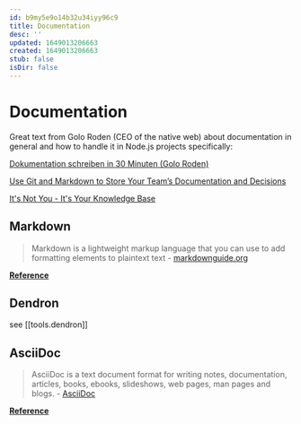 ```yaml
---
id: b9my5e9o14b32u34iyy96c9
title: Documentation
desc: ''
updated: 1649013206663
created: 1649013206663
stub: false
isDir: false
---
```


# Documentation

Great text from Golo Roden (CEO of the native web) about documentation in general and how to handle it in Node.js projects specifically:

[Dokumentation schreiben in 30 Minuten (Golo Roden)](https://www.heise.de/developer/artikel/Dokumentation-schreiben-in-30-Minuten-3552720.html)

[Use Git and Markdown to Store Your Team’s Documentation and Decisions](https://xebia.com/use-git-and-markdown-to-store-your-teams-documentation-and-decisions/)

[It's Not You - It's Your Knowledge Base](https://www.kevinslin.com/notes/e1455752-b052-4212-ac6e-cc054659f2bb/)

## Markdown

> Markdown is a lightweight markup language that you can use to add formatting elements to plaintext text - [markdownguide.org](https://www.markdownguide.org/getting-started/)

**[Reference](https://github.com/adam-p/markdown-here/wiki/Markdown-Here-Cheatsheet)**

## Dendron

see [[tools.dendron]]

## AsciiDoc

> AsciiDoc is a text document format for writing notes, documentation, articles, books, ebooks, slideshows, web pages, man pages and blogs. - [AsciiDoc](https://asciidoc.org)

**[Reference](https://docs.asciidoctor.org/asciidoc/latest/)**
